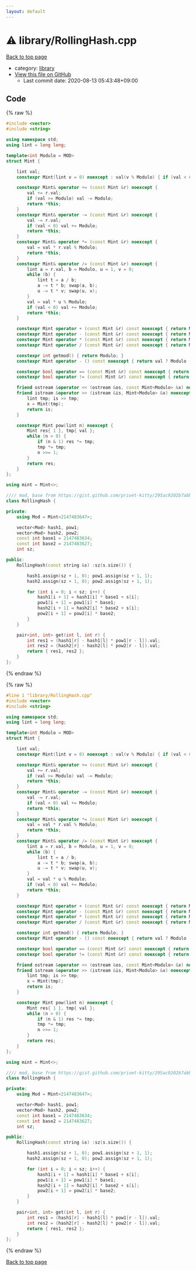 ```yaml
---
layout: default
---
```


<!-- mathjax config similar to math.stackexchange -->
<script type="text/javascript" async
  src="https://cdnjs.cloudflare.com/ajax/libs/mathjax/2.7.5/MathJax.js?config=TeX-MML-AM_CHTML">
</script>
<script type="text/x-mathjax-config">
  MathJax.Hub.Config({
    TeX: { equationNumbers: { autoNumber: "AMS" }},
    tex2jax: {
      inlineMath: [ ['$','$'] ],
      processEscapes: true
    },
    "HTML-CSS": { matchFontHeight: false },
    displayAlign: "left",
    displayIndent: "2em"
  });
</script>

<script type="text/javascript" src="https://cdnjs.cloudflare.com/ajax/libs/jquery/3.4.1/jquery.min.js"></script>
<script src="https://cdn.jsdelivr.net/npm/jquery-balloon-js@1.1.2/jquery.balloon.min.js" integrity="sha256-ZEYs9VrgAeNuPvs15E39OsyOJaIkXEEt10fzxJ20+2I=" crossorigin="anonymous"></script>
<script type="text/javascript" src="../../assets/js/copy-button.js"></script>
<link rel="stylesheet" href="../../assets/css/copy-button.css" />


# :warning: library/RollingHash.cpp

<a href="../../index.html">Back to top page</a>

* category: <a href="../../index.html#d521f765a49c72507257a2620612ee96">library</a>
* <a href="{{ site.github.repository_url }}/blob/master/library/RollingHash.cpp">View this file on GitHub</a>
    - Last commit date: 2020-08-13 05:43:48+09:00




## Code

<a id="unbundled"></a>
{% raw %}
```cpp
#include <vector>
#include <string>

using namespace std;
using lint = long long; 

template<int Modulo = MOD>
struct Mint {

	lint val;
	constexpr Mint(lint v = 0) noexcept : val(v % Modulo) { if (val < 0) val += Modulo; }

	constexpr Mint& operator += (const Mint &r) noexcept {
		val += r.val;
		if (val >= Modulo) val -= Modulo;
		return *this;
	}
	constexpr Mint& operator -= (const Mint &r) noexcept {
		val -= r.val;
		if (val < 0) val += Modulo;
		return *this;
	}
	constexpr Mint& operator *= (const Mint &r) noexcept {
		val = val * r.val % Modulo;
		return *this;
	}
	constexpr Mint& operator /= (const Mint &r) noexcept {
		lint a = r.val, b = Modulo, u = 1, v = 0;
		while (b) {
			lint t = a / b;
			a -= t * b; swap(a, b);
			u -= t * v; swap(u, v);
		}
		val = val * u % Modulo;
		if (val < 0) val += Modulo;
		return *this;
	}

	constexpr Mint operator + (const Mint &r) const noexcept { return Mint(*this) += r; }
	constexpr Mint operator - (const Mint &r) const noexcept { return Mint(*this) -= r; }
	constexpr Mint operator * (const Mint &r) const noexcept { return Mint(*this) *= r; }
	constexpr Mint operator / (const Mint &r) const noexcept { return Mint(*this) /= r; }

	constexpr int getmod() { return Modulo; }
	constexpr Mint operator - () const noexcept { return val ? Modulo - val : 0; }

	constexpr bool operator == (const Mint &r) const noexcept { return val == r.val; }
	constexpr bool operator != (const Mint &r) const noexcept { return val != r.val; }

	friend ostream &operator << (ostream &os, const Mint<Modulo> &x) noexcept { return os << x.val; }
	friend istream &operator >> (istream &is, Mint<Modulo> &x) noexcept {
		lint tmp; is >> tmp;
		x = Mint(tmp);
		return is;
	}

	constexpr Mint pow(lint n) noexcept {
		Mint res{ 1 }, tmp{ val };
		while (n > 0) {
			if (n & 1) res *= tmp;
			tmp *= tmp;
			n >>= 1;
		}
		return res;
	}
};

using mint = Mint<>;

//// mod, base from https://gist.github.com/privet-kitty/295ac9202b7abb3039b493f8238bf40f
class RollingHash {

private:
	using Mod = Mint<2147483647>;

	vector<Mod> hash1, pow1;
	vector<Mod> hash2, pow2;
	const int base1 = 2147483634;
	const int base2 = 2147483627;
	int sz;

public:
	RollingHash(const string &s) :sz(s.size()) {

		hash1.assign(sz + 1, 0); pow1.assign(sz + 1, 1);
		hash2.assign(sz + 1, 0); pow2.assign(sz + 1, 1);

		for (int i = 0; i < sz; i++) {
			hash1[i + 1] = hash1[i] * base1 + s[i];
			pow1[i + 1] = pow1[i] * base1;
			hash2[i + 1] = hash2[i] * base2 + s[i];
			pow2[i + 1] = pow2[i] * base2;
		}
	}

	pair<int, int> get(int l, int r) {
		int res1 = (hash1[r] - hash1[l] * pow1[r - l]).val;
		int res2 = (hash2[r] - hash2[l] * pow2[r - l]).val;
		return { res1, res2 };
	}
};

```
{% endraw %}

<a id="bundled"></a>
{% raw %}
```cpp
#line 1 "library/RollingHash.cpp"
#include <vector>
#include <string>

using namespace std;
using lint = long long; 

template<int Modulo = MOD>
struct Mint {

	lint val;
	constexpr Mint(lint v = 0) noexcept : val(v % Modulo) { if (val < 0) val += Modulo; }

	constexpr Mint& operator += (const Mint &r) noexcept {
		val += r.val;
		if (val >= Modulo) val -= Modulo;
		return *this;
	}
	constexpr Mint& operator -= (const Mint &r) noexcept {
		val -= r.val;
		if (val < 0) val += Modulo;
		return *this;
	}
	constexpr Mint& operator *= (const Mint &r) noexcept {
		val = val * r.val % Modulo;
		return *this;
	}
	constexpr Mint& operator /= (const Mint &r) noexcept {
		lint a = r.val, b = Modulo, u = 1, v = 0;
		while (b) {
			lint t = a / b;
			a -= t * b; swap(a, b);
			u -= t * v; swap(u, v);
		}
		val = val * u % Modulo;
		if (val < 0) val += Modulo;
		return *this;
	}

	constexpr Mint operator + (const Mint &r) const noexcept { return Mint(*this) += r; }
	constexpr Mint operator - (const Mint &r) const noexcept { return Mint(*this) -= r; }
	constexpr Mint operator * (const Mint &r) const noexcept { return Mint(*this) *= r; }
	constexpr Mint operator / (const Mint &r) const noexcept { return Mint(*this) /= r; }

	constexpr int getmod() { return Modulo; }
	constexpr Mint operator - () const noexcept { return val ? Modulo - val : 0; }

	constexpr bool operator == (const Mint &r) const noexcept { return val == r.val; }
	constexpr bool operator != (const Mint &r) const noexcept { return val != r.val; }

	friend ostream &operator << (ostream &os, const Mint<Modulo> &x) noexcept { return os << x.val; }
	friend istream &operator >> (istream &is, Mint<Modulo> &x) noexcept {
		lint tmp; is >> tmp;
		x = Mint(tmp);
		return is;
	}

	constexpr Mint pow(lint n) noexcept {
		Mint res{ 1 }, tmp{ val };
		while (n > 0) {
			if (n & 1) res *= tmp;
			tmp *= tmp;
			n >>= 1;
		}
		return res;
	}
};

using mint = Mint<>;

//// mod, base from https://gist.github.com/privet-kitty/295ac9202b7abb3039b493f8238bf40f
class RollingHash {

private:
	using Mod = Mint<2147483647>;

	vector<Mod> hash1, pow1;
	vector<Mod> hash2, pow2;
	const int base1 = 2147483634;
	const int base2 = 2147483627;
	int sz;

public:
	RollingHash(const string &s) :sz(s.size()) {

		hash1.assign(sz + 1, 0); pow1.assign(sz + 1, 1);
		hash2.assign(sz + 1, 0); pow2.assign(sz + 1, 1);

		for (int i = 0; i < sz; i++) {
			hash1[i + 1] = hash1[i] * base1 + s[i];
			pow1[i + 1] = pow1[i] * base1;
			hash2[i + 1] = hash2[i] * base2 + s[i];
			pow2[i + 1] = pow2[i] * base2;
		}
	}

	pair<int, int> get(int l, int r) {
		int res1 = (hash1[r] - hash1[l] * pow1[r - l]).val;
		int res2 = (hash2[r] - hash2[l] * pow2[r - l]).val;
		return { res1, res2 };
	}
};

```
{% endraw %}

<a href="../../index.html">Back to top page</a>

